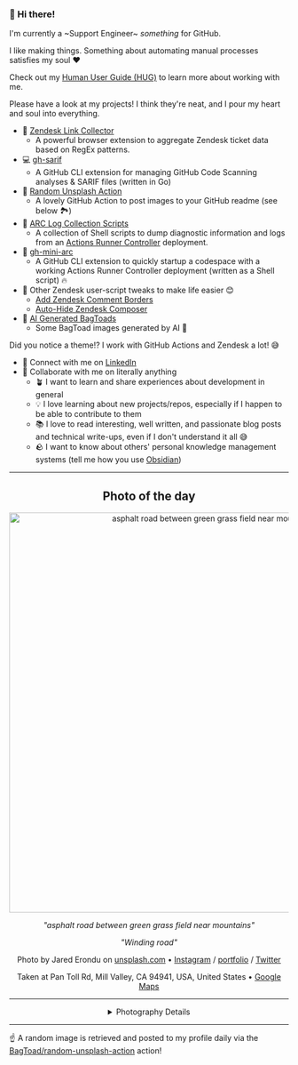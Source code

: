 ### 👋 Hi there!

I'm currently a ~Support Engineer~ _something_ for GitHub.

I like making things. Something about automating manual processes satisfies my soul ❤️

Check out my [Human User Guide (HUG)](https://gist.github.com/BagToad/a28f06f1c46e6e5d419b98921e835f40) to learn more about working with me.

Please have a look at my projects! I think they're neat, and I pour my heart and soul into everything.

- 🔗 [Zendesk Link Collector](https://github.com/BagToad/Zendesk-Link-Collector) 
  - A powerful browser extension to aggregate Zendesk ticket data based on RegEx patterns.
- 💻 [gh-sarif](https://github.com/BagToad/gh-sarif)
  - A GitHub CLI extension for managing GitHub Code Scanning analyses & SARIF files (written in Go)
- 🌊 [Random Unsplash Action](https://github.com/BagToad/random-unsplash-action)
  - A lovely GitHub Action to post images to your GitHub readme (see below 🏞️)
- 🏃 [ARC Log Collection Scripts](https://github.com/BagToad/arc-log-collection-scripts)
  - A collection of Shell scripts to dump diagnostic information and logs from an [Actions Runner Controller](https://github.com/actions/actions-runner-controller) deployment.
- 🏃 [gh-mini-arc](https://github.com/BagToad/gh-mini-arc)
  - A GitHub CLI extension to quickly startup a codespace with a working Actions Runner Controller deployment (written as a Shell script) 🔥
- 🧘 Other Zendesk user-script tweaks to make life easier 😊
  - [Add Zendesk Comment Borders](https://github.com/BagToad/add-zendesk-comment-borders)
  - [Auto-Hide Zendesk Composer](https://github.com/BagToad/Auto-Hide-Zendesk-Composer)
- 🐸 [AI Generated BagToads](https://github.com/BagToad/bagtoads)
  - Some BagToad images generated by AI 🐸

Did you notice a theme!? I work with GitHub Actions and Zendesk a lot! 😅

- 🔗 Connect with me on [LinkedIn](https://www.linkedin.com/in/kynan-ware/)
- 🤝 Collaborate with me on literally anything
  - 🪴 I want to learn and share experiences about development in general
  - 💡 I love learning about new projects/repos, especially if I happen to be able to contribute to them
  - 📚 I love to read interesting, well written, and passionate blog posts and technical write-ups, even if I don't understand it all 😅
  - 🪨 I want to know about others' personal knowledge management systems (tell me how you use [Obsidian](https://obsidian.md/))
 
----
<div align="center">

## Photo of the day
  
  <a href="https://unsplash.com/photos/asphalt-road-between-green-grass-field-near-mountains-LoMs1_wq3tU"><img width="720" src="https://images.unsplash.com/photo-1431887773042-803ed52bed26?crop=entropy&cs=tinysrgb&fit=max&fm=jpg&ixid=M3w1NTI0NDl8MHwxfHJhbmRvbXx8fHx8fHx8fDE3NTM1OTYwMTd8&ixlib=rb-4.1.0&q=80&w=1080" alt="asphalt road between green grass field near mountains"></a>
  
  <em>"asphalt road between green grass field near mountains"</em>
  
  <em>"Winding road"</em>

  Photo by Jared Erondu on [unsplash.com](https://unsplash.com/) • [Instagram](https://instagram.com/erondu) / [portfolio](http://read.cv/erondu) / [Twitter](https://twitter.com/erondu)
  
  Taken at Pan Toll Rd, Mill Valley, CA 94941, USA, United States • [Google Maps](https://www.google.com/maps/search/?api=1&query=37.90762222,-122.61625556)
  
  ---
  
<details>
<summary>Photography Details</summary>
  
| Parameter     | Value |
| ------------- | ----- |
| Camera Model  | iPhone 6 |
| Exposure Time | 1/142 |
| Aperture      | 2.2 |
| Focal Length  | 4.2 |
| ISO           | 32 |
| Location      | Pan Toll Rd, Mill Valley, CA 94941, USA, United States (United States) |
| Coordinates   | Latitude 37.90762222, Longitude -122.61625556 |

### Map

```geojson
        {
            "type": "FeatureCollection",
            "features": [
                {
                    "type": "Feature",
                    "properties": {},
                    "geometry": {
                        "coordinates": [
                            -122.61625556,
                            37.90762222
                        ],
                        "type": "Point"
                    },
                    "id": 1
                },
                {
                    "type": "Feature",
                    "properties": {},
                    "geometry": {
                        "coordinates": [
                            [
                                -122.31625556,
                                38.20762222
                            ],
                            [
                                -122.31625556,
                                37.60762222
                            ],
                            [
                                -122.91625556,
                                37.60762222
                            ],
                            [
                                -122.91625556,
                                38.20762222
                            ],
                            [
                                -122.31625556,
                                38.20762222
                            ]
                        ],
                        "type": "LineString"
                    }
                }
            ]
        }
```

</details>

</div>

----

☝️ A random image is retrieved and posted to my profile daily via the [BagToad/random-unsplash-action](https://github.com/BagToad/random-unsplash-action) action!
